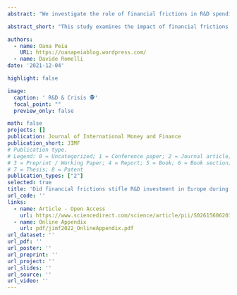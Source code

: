```yaml
---
abstract: "We investigate the role of financial frictions in R&D spending in a large sample of European firms. Our identification strategy exploits the contraction in credit supply that followed the 2008–09 global financial crisis and 2012 Euro area sovereign debt crisis, together with differences in financial frictions across firms and industries to identify a causal effect of financial constraints on investment in innovation. We show that firms that are more likely financially constrained, in industries more dependent on external finance, invest disproportionally less in R&D during periods of tight credit supply. Smaller, private firms with weaker balance sheets also have a lower share of R&D in total investment, suggesting R&D drops more than total investment during these crisis episodes. These results are robust to different proxies of financial constraints and fixed-effects identification strategies."

abstract_short: "This study examines the impact of financial frictions on R&D spending in European firms, exploiting credit supply contractions following the 2008-09 global financial crisis and 2012 Euro area sovereign debt crisis. Results show that financially constrained firms in industries more dependent on external finance invest disproportionately less in R&D during tight credit periods, with smaller, private firms with weaker balance sheets experiencing a greater drop in R&D relative to total investment."

authors:
  - name: Oana Peia
    URL: https://oanapeiablog.wordpress.com/
  - name: Davide Romelli
date: '2021-12-04'

highlight: false

image:
  caption: ' R&D & Crisis 🕵'
  focal_point: ""
  preview_only: false

math: false
projects: []
publication: Journal of International Money and Finance
publication_short: JIMF
# Publication type.
# Legend: 0 = Uncategorized; 1 = Conference paper; 2 = Journal article;
# 3 = Preprint / Working Paper; 4 = Report; 5 = Book; 6 = Book section;
# 7 = Thesis; 8 = Patent
publication_types: ["2"]
selected: true
title: 'Did financial frictions stifle R&D investment in Europe during the great recession?'
url_code: ''
links:
  - name: Article - Open Access
    url: https://www.sciencedirect.com/science/article/pii/S0261560620302199?via%3Dihub#s0070
  - name: Online Appendix
    url: pdf/jimf2022_OnlineAppendix.pdf
url_dataset: ''
url_pdf: ''
url_poster: ''
url_preprint: ''
url_project: ''
url_slides: ''
url_source: ''
url_video: ''
---
```

